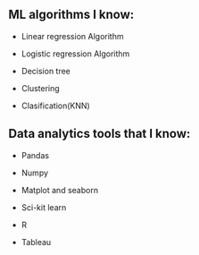 ## ML algorithms I know:
   * Linear regression Algorithm
   
   * Logistic regression Algorithm
   
   * Decision tree
   
   * Clustering
   
   * Clasification(KNN)
 
## Data analytics tools that I know:
   * Pandas
   
   * Numpy
   
   * Matplot and seaborn
   
   * Sci-kit learn
   
   * R
   
   * Tableau
   
   
